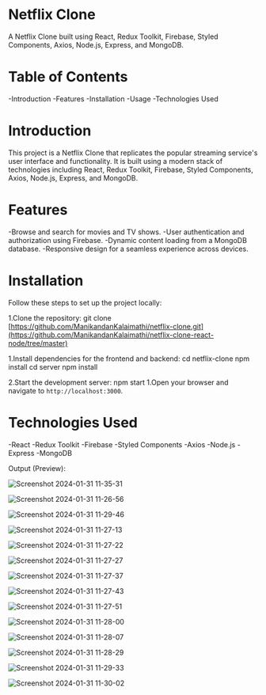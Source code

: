 # Netflix Clone
A Netflix Clone built using React, Redux Toolkit, Firebase, Styled Components, Axios, Node.js, Express, and MongoDB.

# Table of Contents
-Introduction
-Features
-Installation
-Usage
-Technologies Used

# Introduction
This project is a Netflix Clone that replicates the popular streaming service's user interface and functionality. It is built using a modern stack of technologies including React, Redux Toolkit, Firebase, Styled Components, Axios, Node.js, Express, and MongoDB.

# Features
-Browse and search for movies and TV shows.
-User authentication and authorization using Firebase.
-Dynamic content loading from a MongoDB database.
-Responsive design for a seamless experience across devices.

# Installation
Follow these steps to set up the project locally:

1.Clone the repository:
git clone [https://github.com/ManikandanKalaimathi/netflix-clone.git](https://github.com/ManikandanKalaimathi/netflix-clone-react-node/tree/master)

1.Install dependencies for the frontend and backend:
cd netflix-clone
npm install
cd server
npm install

2.Start the development server:
npm start
1.Open your browser and navigate to `http://localhost:3000`.

# Technologies Used
-React
-Redux Toolkit
-Firebase
-Styled Components
-Axios
-Node.js
-Express
-MongoDB

Output (Preview):

![Screenshot 2024-01-31 11-35-31](https://github.com/ManikandanKalaimathi/fw/assets/120374567/3ebc17e0-0336-4053-9636-62799a51c674)

![Screenshot 2024-01-31 11-26-56](https://github.com/ManikandanKalaimathi/fw/assets/120374567/946bf4b4-7e8e-437e-8752-e6c5bb79ed4f)

![Screenshot 2024-01-31 11-29-46](https://github.com/ManikandanKalaimathi/fw/assets/120374567/1179c6b3-e2e9-4159-8eac-6eeb12b34508)

![Screenshot 2024-01-31 11-27-13](https://github.com/ManikandanKalaimathi/fw/assets/120374567/75f311c4-1d28-427c-a3f1-22bf68d15e95)

![Screenshot 2024-01-31 11-27-22](https://github.com/ManikandanKalaimathi/fw/assets/120374567/68fb92b2-a389-4d2a-af68-97d3190a6e60)

![Screenshot 2024-01-31 11-27-27](https://github.com/ManikandanKalaimathi/fw/assets/120374567/603536fe-94c5-4d61-bd1e-e364121c7d6d)

![Screenshot 2024-01-31 11-27-37](https://github.com/ManikandanKalaimathi/fw/assets/120374567/912a1a0f-acfc-46ec-b005-745c358d4b17)

![Screenshot 2024-01-31 11-27-43](https://github.com/ManikandanKalaimathi/fw/assets/120374567/791932d5-c836-4782-96d8-a9623fa5e0b5)

![Screenshot 2024-01-31 11-27-51](https://github.com/ManikandanKalaimathi/fw/assets/120374567/fba9c90b-068b-458f-83fe-30e316bb325e)

![Screenshot 2024-01-31 11-28-00](https://github.com/ManikandanKalaimathi/fw/assets/120374567/15785ec1-bd4c-4d1a-a710-de4dfcc3af58)

![Screenshot 2024-01-31 11-28-07](https://github.com/ManikandanKalaimathi/fw/assets/120374567/c4ae31af-fe57-413e-8449-d4a45e197693)

![Screenshot 2024-01-31 11-28-29](https://github.com/ManikandanKalaimathi/fw/assets/120374567/abc54986-28ae-4e09-b046-0ccefe82ab41)

![Screenshot 2024-01-31 11-29-33](https://github.com/ManikandanKalaimathi/fw/assets/120374567/019249bf-ba99-4236-b462-bab87749f97d)

![Screenshot 2024-01-31 11-30-02](https://github.com/ManikandanKalaimathi/fw/assets/120374567/a8a26fc9-2ba2-4993-8517-accba357aca6)
